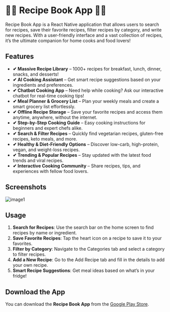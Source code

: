 # 🍴🥣 Recipe Book App 🍕😋

Recipe Book App is a React Native application that allows users to search for recipes, save their favorite recipes, filter recipes by category, and write new recipes. With a user-friendly interface and a vast collection of recipes, it’s the ultimate companion for home cooks and food lovers!

## Features

- **✔ Massive Recipe Library** – 1000+ recipes for breakfast, lunch, dinner, snacks, and desserts!
- **✔ AI Cooking Assistant** – Get smart recipe suggestions based on your ingredients and preferences.
- **✔ Chatbot Cooking App** – Need help while cooking? Ask our interactive chatbot for real-time cooking tips!
- **✔ Meal Planner & Grocery List** – Plan your weekly meals and create a smart grocery list effortlessly.
- **✔ Offline Recipe Storage** – Save your favorite recipes and access them anytime, anywhere, without the internet.
- **✔ Step-by-Step Cooking Guide** – Easy cooking instructions for beginners and expert chefs alike.
- **✔ Search & Filter Recipes** – Quickly find vegetarian recipes, gluten-free recipes, keto meals, and more.
- **✔ Healthy & Diet-Friendly Options** – Discover low-carb, high-protein, vegan, and weight-loss recipes.
- **✔ Trending & Popular Recipes** – Stay updated with the latest food trends and viral recipes.
- **✔ Interactive Cooking Community** – Share recipes, tips, and experiences with fellow food lovers.


## Screenshots

![image1](https://github.com/user-attachments/assets/11eb980f-7724-492b-a63e-019a49386371)


## Usage

1. **Search for Recipes**: Use the search bar on the home screen to find recipes by name or ingredient.
2. **Save Favorite Recipes**: Tap the heart icon on a recipe to save it to your favorites.
3. **Filter by Category**: Navigate to the Categories tab and select a category to filter recipes.
4. **Add a New Recipe**: Go to the Add Recipe tab and fill in the details to add your own recipe.
5. **Smart Recipe Suggestions**: Get meal ideas based on what’s in your fridge!

## Download the App

You can download the **Recipe Book App** from the [Google Play Store](https://play.google.com/store/apps/details?id=com.cookcrafter.recipe).


